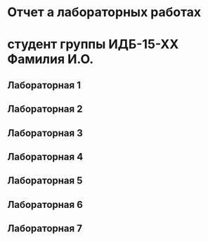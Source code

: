 # Отчет а лабораторных работах
# студент группы ИДБ-15-ХХ Фамилия И.О.

## Лабораторная 1

## Лабораторная 2

## Лабораторная 3

## Лабораторная 4

## Лабораторная 5

## Лабораторная 6

## Лабораторная 7

